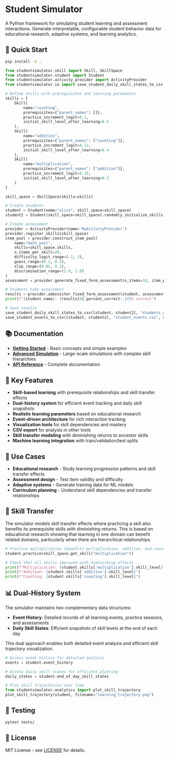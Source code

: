 # Student Simulator

A Python framework for simulating student learning and assessment interactions. Generate interpretable, configurable student behavior data for educational research, adaptive systems, and learning analytics.

## 🚀 Quick Start

```bash
pip install -e .
```

```python
from studentsimulator.skill import Skill, SkillSpace
from studentsimulator.student import Student
from studentsimulator.activity_provider import ActivityProvider
from studentsimulator.io import save_student_daily_skill_states_to_csv, save_student_events_to_csv

# Define skills with prerequisites and learning parameters
skills = [
    Skill(
        name="counting",
        prerequisites={"parent_names": []},
        practice_increment_logit=0.1,
        initial_skill_level_after_learning=0.5
    ),
    Skill(
        name="addition",
        prerequisites={"parent_names": ["counting"]},
        practice_increment_logit=0.12,
        initial_skill_level_after_learning=0.4
    ),
    Skill(
        name="multiplication",
        prerequisites={"parent_names": ["addition"]},
        practice_increment_logit=0.15,
        initial_skill_level_after_learning=0.3
    )
]

skill_space = SkillSpace(skills=skills)

# Create students
student = Student(name="alice", skill_space=skill_space)
student2 = Student(skill_space=skill_space).randomly_initialize_skills(practice_count=[3, 10])

# Create assessment
provider = ActivityProvider(name='MyActivityProvider')
provider.register_skills(skill_space)
item_pool = provider.construct_item_pool(
    name="math_pool",
    skills=skill_space.skills,
    n_items_per_skill=20,
    difficulty_logit_range=(-2, 2),
    guess_range=(0.1, 0.3),
    slip_range=(0.01, 0.2),
    discrimination_range=(1.0, 1.0)
)
assessment = provider.generate_fixed_form_assessment(n_items=10, item_pool=item_pool, skills=skill_space)

# Students take assessment
results = provider.administer_fixed_form_assessment(student, assessment)
print(f"{student.name}: {results[0].percent_correct:.1f}% correct")

# Save results
save_student_daily_skill_states_to_csv([student, student2], "students_daily_skill_states.csv")
save_student_events_to_csv([student, student2], "student_events.csv", activity_provider_name='MyActivityProvider')
```

## 📚 Documentation

- **[Getting Started](docs/getting-started.md)** - Basic concepts and simple examples
- **[Advanced Simulation](docs/advanced-simulation.md)** - Large-scale simulations with complex skill hierarchies
- **[API Reference](docs/)** - Complete documentation

## 🎯 Key Features

- **Skill-based learning** with prerequisite relationships and skill transfer effects
- **Dual-history system** for efficient event tracking and daily skill snapshots
- **Realistic learning parameters** based on educational research
- **Event-driven architecture** for rich interaction tracking
- **Visualization tools** for skill dependencies and mastery
- **CSV export** for analysis in other tools
- **Skill transfer modeling** with diminishing returns to ancestor skills
- **Machine learning integration** with train/validation/test splits

## 🔬 Use Cases

- **Educational research** - Study learning progression patterns and skill transfer effects
- **Assessment design** - Test item validity and difficulty
- **Adaptive systems** - Generate training data for ML models
- **Curriculum planning** - Understand skill dependencies and transfer relationships

## 🧠 Skill Transfer

The simulator models skill transfer effects where practicing a skill also benefits its prerequisite skills with diminishing returns. This is based on educational research showing that learning in one domain can benefit related domains, particularly when there are hierarchical relationships.

```python
# Practice multiplication (benefits multiplication, addition, and counting)
student.practice(skill_space.get_skill("multiplication"))

# Check that all skills improved with diminishing effects
print(f"Multiplication: {student.skills['multiplication'].skill_level}")
print(f"Addition: {student.skills['addition'].skill_level}")
print(f"Counting: {student.skills['counting'].skill_level}")
```

## 📊 Dual-History System

The simulator maintains two complementary data structures:
- **Event History**: Detailed records of all learning events, practice sessions, and assessments
- **Daily Skill States**: Efficient snapshots of skill levels at the end of each day

This dual approach enables both detailed event analysis and efficient skill trajectory visualization.

```python
# Access event history for detailed analysis
events = student.event_history

# Access daily skill states for efficient plotting
daily_states = student.end_of_day_skill_states

# Plot skill trajectories over time
from studentsimulator.analytics import plot_skill_trajectory
plot_skill_trajectory(student, filename="learning_trajectory.png")
```

## 🧪 Testing

```bash
pytest tests/
```

## 📄 License

MIT License - see [LICENSE](LICENSE) for details.
